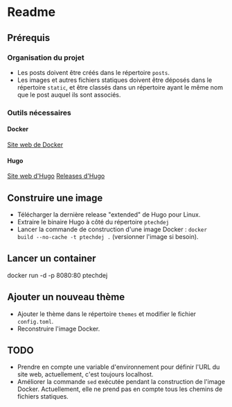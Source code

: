 # Readme

## Prérequis 

### Organisation du projet

 - Les posts doivent être créés dans le répertoire `posts`.
 - Les images et autres fichiers statiques doivent être déposés dans le répertoire `static`, et être classés dans un répertoire ayant le même nom que le post auquel ils sont associés.

### Outils nécessaires 

#### Docker 

[Site web de Docker](https://www.docker.com/)

#### Hugo 

[Site web d'Hugo](https://gohugo.io/)
[Releases d'Hugo](https://github.com/gohugoio/hugo/releases)

## Construire une image 

- Télécharger la dernière release "extended" de Hugo pour Linux.
- Extraire le binaire Hugo à côté du répertoire `ptechdej`
- Lancer la commande de construction d'une image Docker : `docker build --no-cache -t ptechdej .` (versionner l'image si besoin).

## Lancer un container

docker run -d -p 8080:80 ptechdej

## Ajouter un nouveau thème

- Ajouter le thème dans le répertoire `themes` et modifier le fichier `config.toml`.
- Reconstruire l'image Docker. 

## TODO 

- Prendre en compte une variable d'environnement pour définir l'URL du site web, actuellement, c'est toujours localhost.
- Améliorer la commande `sed` exécutée pendant la construction de l'image Docker. Actuellement, elle ne prend pas en compte tous les chemins de fichiers statiques.